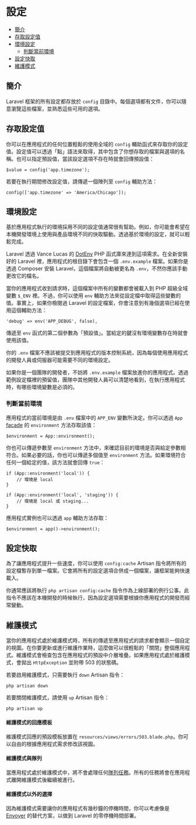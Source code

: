 # 設定

- [簡介](#introduction)
- [存取設定值](#accessing-configuration-values)
- [環境設定](#environment-configuration)
    - [判斷當前環境](#determining-the-current-environment)
- [設定快取](#configuration-caching)
- [維護模式](#maintenance-mode)

<a name="introduction"></a>
## 簡介

Laravel 框架的所有設定都存放於 `config` 目錄中。每個選項都有文件，你可以隨意瀏覽這些檔案，並熟悉這些可用的選項。

<a name="accessing-configuration-values"></a>
## 存取設定值

你可以在應用程式的任何位置輕鬆的使用全域的 `config` 輔助函式來存取你的設定值。設定值可以透過「點」語法來取得，其中包含了你想存取的檔案與選項的名稱。也可以指定預設值，當該設定選項不存在時就會回傳預設值：

    $value = config('app.timezone');

若要在執行期間修改設定值，請傳遞一個陣列至 `config` 輔助方法：

    config(['app.timezone' => 'America/Chicago']);

<a name="environment-configuration"></a>
## 環境設定

基於應用程式執行的環境採用不同的設定值通常很有幫助。例如，你可能會希望在本機開發環境上使用與產品環境不同的快取驅動。透過基於環境的設定，就可以輕鬆完成。

Laravel 透過 Vance Lucas 的 [DotEnv](https://github.com/vlucas/phpdotenv) PHP 函式庫來達到這項需求。在全新安裝好的 Laravel 裡，應用程式的根目錄下會包含一個 `.env.example` 檔案。如果你是透過 Composer 安裝 Laravel，這個檔案將自動被更名為 `.env`，不然你應該手動更改它的檔名。

當你的應用程式收到請求時，這個檔案中所有的變數都會被載入到 PHP 超級全域變數 `$_ENV` 裡。不過，你可以使用 `env` 輔助方法來從設定檔中取得這些變數的值。事實上，如果你檢閱過 Laravel 的設定檔案，你會注意到有幾個選項已經在使用這個輔助方法：

    'debug' => env('APP_DEBUG', false),

傳遞至 `env` 函式的第二個參數為「預設值」。當給定的鍵沒有環境變數存在時就會使用該值。

你的 `.env` 檔案不應該被提交到應用程式的版本控制系統，因為每個使用應用程式的開發人員或伺服器可能需要不同的環境設定。

如果你是一個團隊的開發者，不妨將 `.env.example` 檔案放進你的應用程式。透過範例設定檔裡的預留值，團隊中其他開發人員可以清楚地看到，在執行應用程式時，有哪些環境變數是必須的。

<a name="determining-the-current-environment"></a>
### 判斷當前環境

應用程式的當前環境是由 `.env` 檔案中的 `APP_ENV` 變數所決定。你可以透過 `App` [facade](/docs/{{version}}/facades) 的 `environment` 方法存取該值：

    $environment = App::environment();

你也可以傳遞參數至 `environment` 方法中，來確認目前的環境是否與給定參數相符合。如果必要的話，你也可以傳遞多個值至 `environment` 方法。如果環境符合任何一個給定的值，該方法就會回傳 `true`：

    if (App::environment('local')) {
        // 環境是 local
    }

    if (App::environment('local', 'staging')) {
        // 環境是 local 或 staging...
    }

應用程式實例也可以透過 `app` 輔助方法存取：

    $environment = app()->environment();

<a name="configuration-caching"></a>
## 設定快取

為了讓應用程式提升一些速度，你可以使用 `config:cache` Artisan 指令將所有的設定檔暫存到單一檔案。它會將所有的設定選項合併成一個檔案，讓框架能夠快速載入。

你通常應該將執行 `php artisan config:cache` 指令作為上線部署的例行公事。此指令不應該在本機開發的時候執行，因為設定選項需要根據你應用程式的開發而經常變動。

<a name="maintenance-mode"></a>
## 維護模式

當你的應用程式處於維護模式時，所有的傳遞至應用程式的請求都會顯示一個自定的視圖。在你要更新或進行維護作業時，這麼做可以很輕鬆的「關閉」整個應用程式。維護模式會檢查包含在應用程式的預設中介層堆疊。如果應用程式處於維護模式，會拋出 `HttpException` 並附帶 503 的狀態碼。

若要啟用維護模式，只需要執行 `down` Artisan 指令：

    php artisan down

若要關閉維護模式，請使用 `up` Artisan 指令：

    php artisan up

#### 維護模式的回應模板

維護模式回應的預設模板放置在 `resources/views/errors/503.blade.php`。你可以自由的根據應用程式需求修改該視圖。

#### 維護模式與隊列

當應用程式處於維護模式中，將不會處理任何[隊列任務](/docs/{{version}}/queues)。所有的任務將會在應用程式離開維護模式後繼續被進行。

#### 維護模式以外的選擇

因為維護模式需要讓你的應用程式有幾秒鐘的停機時間，你可以考慮像是 [Envoyer](https://envoyer.io) 的替代方案，以做到 Laravel 的零停機時間部署。
